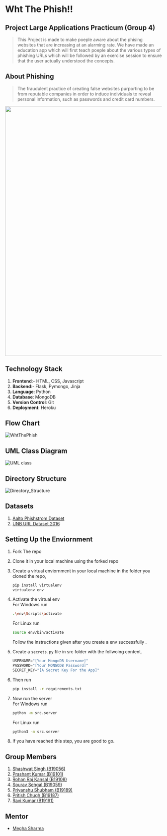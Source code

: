 # Wht The Phish!!

## Project Large Applications Practicum (Group 4)

>This Project is made to make poeple aware about the phising websites that are increasing at an alarming rate. We have made an education app which will first teach poeple about the various types of phishing URLs which will be followed by an exercise session to ensure that the user actually understood the concepts.

## About Phishing
>The fraudulent practice of creating false websites purporting to be from reputable companies in order to induce individuals to reveal personal information, such as passwords and credit card numbers.
<img src="https://user-images.githubusercontent.com/54496028/141749055-b6f99d4c-9380-4f4b-84b8-a82085ed6567.png" width=800px style="display:inline;"> 



## Technology Stack
1. **Frontend**:- HTML, CSS, Javascript
2. **Backend**:- Flask, Pymongo, Jinja
3. **Language**: Python
4. **Database**: MongoDB
5. **Version Control**: Git
6. **Deployment**: Heroku

## Flow Chart
![WhtThePhish](https://user-images.githubusercontent.com/54496028/141750338-84482ff9-3c68-4bcc-865a-30c3915eafc7.png)

## UML Class Diagram
![UML class](https://user-images.githubusercontent.com/54496028/141750188-8adeb55c-fb77-470e-acde-8ad465b7ca38.png)

## Directory Structure
![Directory_Structure](https://user-images.githubusercontent.com/54496028/141750118-e24c92d7-1fbe-4593-9dce-a17927d101ac.png)

## Datasets

1. [Aalto Phishstrom Dataset](https://research.aalto.fi/en/datasets/phishstorm-phishing-legitimate-url-dataset)
2. [UNB URL Dataset 2016](https://www.unb.ca/cic/datasets/url-2016.html)

## Setting Up the Enviornment

1. Fork The repo
2. Clone it in your local machine using the forked repo
3. Create a virtual enviornment in your local machine in the folder you cloned the repo,

    ```bash
    pip install virtualenv
    virtualenv env
    ```
4. Activate the virtual env<br>
   For Windows run
   ```bash
   .\env\Scripts\activate
   ```
   For Linux run
   ```bash
   source env/bin/activate
   ```
   Follow the instructions given after you create a env successfully .

5. Create a `secrets.py` file in src folder with the follwoing content.
    ```python
    USERNAME="[Your MongoDB Username]"
    PASSWORD="[Your MONGODB Password]"
    SECRET_KEY="[A Secret Key For the App]"
    ```

5. Then run
   ```bash
   pip install -r requirements.txt
   ```
7. Now run the server<br>
     For Windows run
     ```bash
     python -m src.server
     ```
     For Linux run
     ```bash
     python3 -m src.server
     ```
8. If you have reached this step, you are good to go.

## Group Members

1. [Shashwat Singh (B19056)](https://github.com/shashwat0003)
2. [Prashant Kumar (B19101)](https://github.com/prashant280920)
3. [Rohan Raj Kansal (B19108)](https://github.com/BeingHomosapien)
4. [Sourav Sehgal (B19059)](https://github.com/SouravSehgal-3009)
5. [Priyanshu Shubham (B19189)](https://github.com/priyanshu-shubham)
6. [Pritish Chugh (B19187)](https://github.com/Pritishchugh22)
7. [Ravi Kumar (B19191)](https://github.com/RaviKumar7870)

## Mentor
- [Megha Sharma](https://github.com/m36h4)
